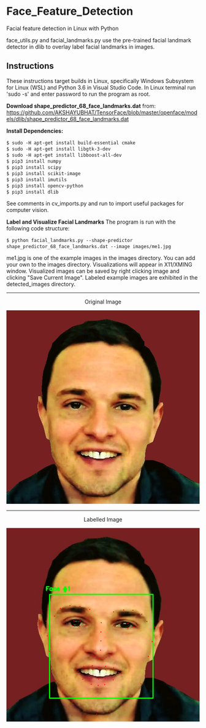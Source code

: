 # Face_Feature_Detection
Facial feature detection in Linux with Python

face_utils.py and facial_landmarks.py use the pre-trained facial landmark detector in dlib to overlay label
facial landmarks in images.

## Instructions

These instructions target builds in Linux,
specifically Windows Subsystem for Linux (WSL) and Python 3.6 in Visual Studio Code.
In Linux terminal run 'sudo -s' and enter password to run the program as root.

**Download shape_predictor_68_face_landmarks.dat** from:
https://github.com/AKSHAYUBHAT/TensorFace/blob/master/openface/models/dlib/shape_predictor_68_face_landmarks.dat

**Install Dependencies:**
```
$ sudo -H apt-get install build-essential cmake
$ sudo -H apt-get install libgtk-3-dev 
$ sudo -H apt-get install libboost-all-dev
$ pip3 install numpy
$ pip3 install scipy
$ pip3 install scikit-image
$ pip3 install imutils
$ pip3 install opencv-python
$ pip3 install dlib
```
See comments in cv_imports.py and run to import useful packages for computer vision.

**Label and Visualize Facial Landmarks**
The program is run with the following code structure:
```
$ python facial_landmarks.py --shape-predictor shape_predictor_68_face_landmarks.dat --image images/me1.jpg
```
me1.jpg is one of the example images in the images directory. You can add your own to the images directory.
Visualizations will appear in X11/XMING window.
Visualized images can be saved by right clicking image and clicking "Save Current Image".
Labeled example images are exhibited in the detected_images directory.


---
<p align="center">
Original Image
</p>
<p align="center">
  <img width="504" height="504" src="https://github.com/MattLondon101/Face_Feature_Detection/blob/master/images/me1.jpg?raw=true"
</p>

---
<p align="center">
Labelled Image
</p>
<p align="center">
<img width="504" height="504" src="https://github.com/MattLondon101/Face_Feature_Detection/blob/master/detected_images/me1.png?raw=true"
</p>

